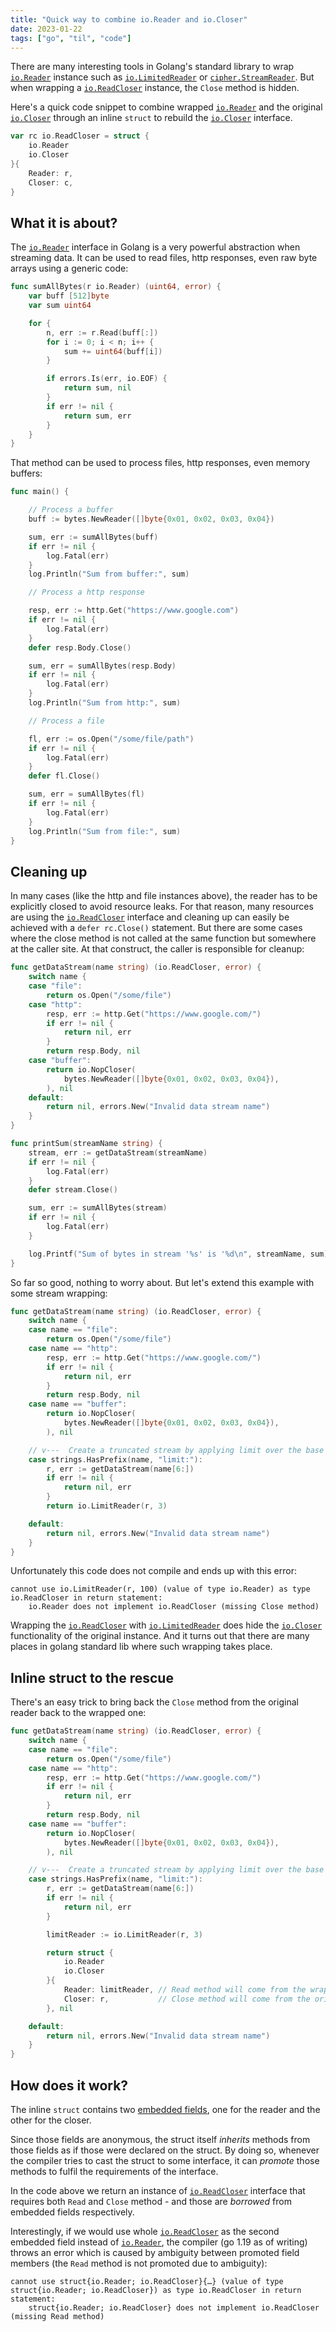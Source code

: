 ```yaml
---
title: "Quick way to combine io.Reader and io.Closer"
date: 2023-01-22
tags: ["go", "til", "code"]
---
```


There are many interesting tools in Golang's standard library to wrap [`io.Reader`][io.Reader] instance such as [`io.LimitedReader`][io.LimitedReader] or [`cipher.StreamReader`][cipher.StreamReader]. But when wrapping a [`io.ReadCloser`][io.ReadCloser] instance, the `Close` method is hidden.

Here's a quick code snippet to combine wrapped [`io.Reader`][io.Reader] and the original [`io.Closer`][io.Closer] through an inline `struct` to rebuild the [`io.Closer`][io.Closer] interface.

<!--more-->

```go
var rc io.ReadCloser = struct {
    io.Reader
    io.Closer
}{
    Reader: r,
    Closer: c,
}
```

## What it is about?

The [`io.Reader`][io.Reader] interface in Golang is a very powerful abstraction when streaming data. It can be used to read files, http responses, even raw byte arrays using a generic code:

```go
func sumAllBytes(r io.Reader) (uint64, error) {
    var buff [512]byte
    var sum uint64

    for {
        n, err := r.Read(buff[:])
        for i := 0; i < n; i++ {
            sum += uint64(buff[i])
        }

        if errors.Is(err, io.EOF) {
            return sum, nil
        }
        if err != nil {
            return sum, err
        }
    }
}
```

That method can be used to process files, http responses, even memory buffers:

```go
func main() {

    // Process a buffer
    buff := bytes.NewReader([]byte{0x01, 0x02, 0x03, 0x04})

    sum, err := sumAllBytes(buff)
    if err != nil {
        log.Fatal(err)
    }
    log.Println("Sum from buffer:", sum)

    // Process a http response

    resp, err := http.Get("https://www.google.com")
    if err != nil {
        log.Fatal(err)
    }
    defer resp.Body.Close()

    sum, err = sumAllBytes(resp.Body)
    if err != nil {
        log.Fatal(err)
    }
    log.Println("Sum from http:", sum)

    // Process a file

    fl, err := os.Open("/some/file/path")
    if err != nil {
        log.Fatal(err)
    }
    defer fl.Close()

    sum, err = sumAllBytes(fl)
    if err != nil {
        log.Fatal(err)
    }
    log.Println("Sum from file:", sum)
}
```

## Cleaning up

In many cases (like the http and file instances above), the reader has to be explicitly closed to avoid resource leaks. For that reason, many resources are using the [`io.ReadCloser`][io.ReadCloser] interface and cleaning up can easily be achieved with a `defer rc.Close()` statement. But there are some cases where the close method is not called at the same function but somewhere at the caller site. At that construct, the caller is responsible for cleanup:

```go
func getDataStream(name string) (io.ReadCloser, error) {
    switch name {
    case "file":
        return os.Open("/some/file")
    case "http":
        resp, err := http.Get("https://www.google.com/")
        if err != nil {
            return nil, err
        }
        return resp.Body, nil
    case "buffer":
        return io.NopCloser(
            bytes.NewReader([]byte{0x01, 0x02, 0x03, 0x04}),
        ), nil
    default:
        return nil, errors.New("Invalid data stream name")
    }
}

func printSum(streamName string) {
    stream, err := getDataStream(streamName)
    if err != nil {
        log.Fatal(err)
    }
    defer stream.Close()

    sum, err := sumAllBytes(stream)
    if err != nil {
        log.Fatal(err)
    }

    log.Printf("Sum of bytes in stream '%s' is '%d\n", streamName, sum)
}
```

So far so good, nothing to worry about. But let's extend this example with some stream wrapping:

```go
func getDataStream(name string) (io.ReadCloser, error) {
    switch name {
    case name == "file":
        return os.Open("/some/file")
    case name == "http":
        resp, err := http.Get("https://www.google.com/")
        if err != nil {
            return nil, err
        }
        return resp.Body, nil
    case name == "buffer":
        return io.NopCloser(
            bytes.NewReader([]byte{0x01, 0x02, 0x03, 0x04}),
        ), nil

    // v---  Create a truncated stream by applying limit over the base one ---v
    case strings.HasPrefix(name, "limit:"):
        r, err := getDataStream(name[6:])
        if err != nil {
            return nil, err
        }
        return io.LimitReader(r, 3)

    default:
        return nil, errors.New("Invalid data stream name")
    }
}
```

Unfortunately this code does not compile and ends up with this error:

```plain
cannot use io.LimitReader(r, 100) (value of type io.Reader) as type io.ReadCloser in return statement:
    io.Reader does not implement io.ReadCloser (missing Close method)
```

Wrapping the [`io.ReadCloser`][io.ReadCloser] with [`io.LimitedReader`][io.LimitedReader] does hide the [`io.Closer`][io.Closer] functionality of the original instance. And it turns out that there are many places in golang standard lib where such wrapping takes place.

## Inline struct to the rescue

There's an easy trick to bring back the `Close` method from the original reader back to the wrapped one:

```go
func getDataStream(name string) (io.ReadCloser, error) {
    switch name {
    case name == "file":
        return os.Open("/some/file")
    case name == "http":
        resp, err := http.Get("https://www.google.com/")
        if err != nil {
            return nil, err
        }
        return resp.Body, nil
    case name == "buffer":
        return io.NopCloser(
            bytes.NewReader([]byte{0x01, 0x02, 0x03, 0x04}),
        ), nil

    // v---  Create a truncated stream by applying limit over the base one ---v
    case strings.HasPrefix(name, "limit:"):
        r, err := getDataStream(name[6:])
        if err != nil {
            return nil, err
        }

        limitReader := io.LimitReader(r, 3)

        return struct {
            io.Reader
            io.Closer
        }{
            Reader: limitReader, // Read method will come from the wrapped reader
            Closer: r,           // Close method will come from the original reader
        }, nil

    default:
        return nil, errors.New("Invalid data stream name")
    }
}
```

## How does it work?

The inline `struct` contains two [embedded fields][embedded_fields], one for the reader and the other for the closer.

Since those fields are anonymous, the struct itself *inherits* methods from those fields as if those were declared on the struct. By doing so, whenever the compiler tries to cast the struct to some interface, it can *promote* those methods to fulfil the requirements of the interface.

In the code above we return an instance of [`io.ReadCloser`][io.ReadCloser] interface that requires both `Read` and `Close` method - and those are *borrowed* from embedded fields respectively.

Interestingly, if we would use whole [`io.ReadCloser`][io.ReadCloser] as the second embedded field instead of [`io.Reader`][io.Reader], the compiler (go 1.19 as of writing) throws an error which is caused by ambiguity between promoted field members (the `Read` method is not promoted due to ambiguity):

```plain
cannot use struct{io.Reader; io.ReadCloser}{…} (value of type struct{io.Reader; io.ReadCloser}) as type io.ReadCloser in return statement:
    struct{io.Reader; io.ReadCloser} does not implement io.ReadCloser (missing Read method)
```

[io.Reader]: https://pkg.go.dev/io#Reader
[io.Closer]: https://pkg.go.dev/io#Closer
[io.ReadCloser]: https://pkg.go.dev/io#ReadCloser
[io.LimitedReader]: https://pkg.go.dev/io#LimitedReader
[cipher.StreamReader]: https://pkg.go.dev/crypto/cipher#StreamReader
[embedded_fields]: https://go.dev/ref/spec#EmbeddedField
